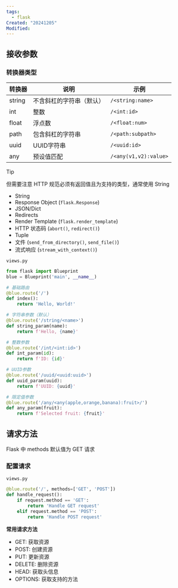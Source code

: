 ```yaml
---
tags:
  - flask
Created: "20241205"
Modified:
---
```

## 接收参数

### 转换器类型

| 转换器    | 说明           | 示例                    |
| ------ | ------------ | --------------------- |
| string | 不含斜杠的字符串（默认） | `/<string:name>`      |
| int    | 整数           | `/<int:id>`           |
| float  | 浮点数          | `/<float:num>`        |
| path   | 包含斜杠的字符串     | `/<path:subpath>`     |
| uuid   | UUID字符串      | `/<uuid:id>`          |
| any    | 预设值匹配        | `/<any(v1,v2):value>` |

> [!tip]
> 但需要注意 HTTP 规范必须有返回值且为支持的类型，通常使用 String
> - String
> - Response Object (`flask.Response`)
> - JSON/Dict
> - Redirects
> - Render Template (`flask.render_template`)
> - HTTP 状态码 (`abort()`, `redirect()`)
> - Tuple
> - 文件 (`send_from_directory()`, `send_file()`)
> - 流式响应 (`stream_with_context()`)

`views.py`
```python
from flask import Blueprint
blue = Blueprint('main', __name__)

# 基础路由
@blue.route('/')
def index():
    return 'Hello, World!'

# 字符串参数（默认）
@blue.route('/string/<name>')
def string_param(name):
    return f'Hello, {name}'

# 整数参数
@blue.route('/int/<int:id>')
def int_param(id):
    return f'ID: {id}'

# UUID参数
@blue.route('/uuid/<uuid:uuid>')
def uuid_param(uuid):
    return f'UUID: {uuid}'

# 限定值参数
@blue.route('/any/<any(apple,orange,banana):fruit>/')
def any_param(fruit):
    return f'Selected fruit: {fruit}'
```


## 请求方法

Flask 中 methods 默认值为 GET 请求

### 配置请求

`views.py`
```python
@blue.route('/', methods=['GET', 'POST'])
def handle_request():
    if request.method == 'GET':
        return 'Handle GET request'
    elif request.method == 'POST':
        return 'Handle POST request'
```

**常用请求方法**
- GET: 获取资源
- POST: 创建资源
- PUT: 更新资源
- DELETE: 删除资源
- HEAD: 获取头信息
- OPTIONS: 获取支持的方法

